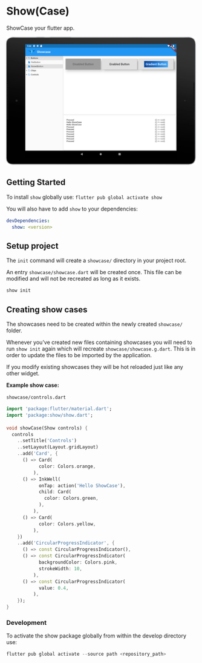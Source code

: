 # Show(Case)

ShowCase your flutter app.

![Screenshot](https://raw.githubusercontent.com/dartlib/show/develop/assets/screenshot.png)

## Getting Started

To install `show` globally use:
`flutter pub global activate show`

You will also have to add `show` to your dependencies:
```yaml
devDependencies:
  show: <version>
```

## Setup project 

The `init` command will create a `showcase/` directory in your project root.

An entry `showcase/showcase.dart` will be created once.
This file can be modified and will not be recreated as long as it exists.

```bash
show init
```

## Creating show cases 

The showcases need to be created within the newly created `showcase/` folder.

Whenever you've created new files containing showcases you will need to run `show init` again which will recreate `showcase/showcase.g.dart`. This is in order to update the files to be imported by the application.

If you modify existing showcases they will be hot reloaded just like any other widget.


**Example show case:**

`showcase/controls.dart`
```dart
import 'package:flutter/material.dart';
import 'package:show/show.dart';

void showCase(Show controls) {
  controls
    ..setTitle('Controls')
    ..setLayout(Layout.gridLayout)
    ..add('Card', {
      () => Card(
            color: Colors.orange,
          ),
      () => InkWell(
            onTap: action('Hello ShowCase'),
            child: Card(
              color: Colors.green,
            ),
          ),
      () => Card(
            color: Colors.yellow,
          ),
    })
    ..add('CircularProgressIndicator', {
      () => const CircularProgressIndicator(),
      () => const CircularProgressIndicator(
            backgroundColor: Colors.pink,
            strokeWidth: 10,
          ),
      () => const CircularProgressIndicator(
            value: 0.4,
          ),
    });
}
```

### Development

To activate the show package globally from within the develop directory use:
```dart
flutter pub global activate --source path <repository_path>
```
